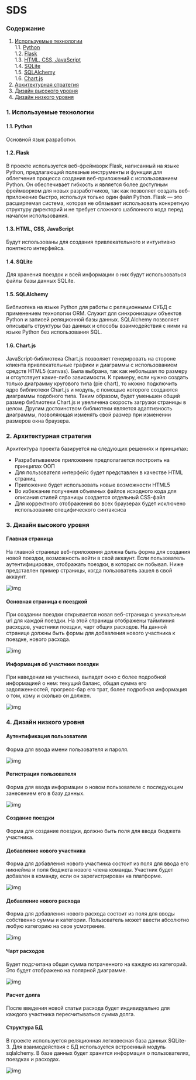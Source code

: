 # SDS

### Содержание
1. [Используемые технологии](#1) <br>
    1.1. [Python](#1.1) <br>
    1.2. [Flask](#1.2) <br>
    1.3. [HTML, CSS, JavaScript](#1.3) <br>
    1.4. [SQLite](#1.4) <br>
    1.5. [SQLAlchemy](#1.5) <br>
    1.6. [Chart.js](#1.6)
2. [Архитектурная стратегия](#2)
3. [Дизайн высокого уровня](#3)
4. [Дизайн низкого уровня](#4)<br>

### 1. Используемые технологии <a name="1"></a>
#### 1.1. Python <a name="1.1"></a>
Основной язык разработки.

#### 1.2. Flask <a name="1.2"></a>
В проекте используется веб-фреймворк Flask, написанный на языке Python, предлагающий полезные инструменты и функции для облегчения процесса создания веб-приложений с использованием Python. Он обеспечивает гибкость и является более доступным фреймворком для новых разработчиков, так как позволяет создать веб-приложение быстро, используя только один файл Python. Flask — это расширяемая система, которая не обязывает использовать конкретную структуру директорий и не требует сложного шаблонного кода перед началом использования.

#### 1.3. HTML, CSS, JavaScript <a name="1.3"></a>
Будут использованы для создания привлекательного и интуитивно понятного интерфейса.

#### 1.4. SQLite <a name="1.4"></a>
Для хранения поездок и всей информации о них будут использоваться файлы базы  данных SQLite.

#### 1.5. SQLAlchemy <a name="1.5"></a>
Библиотека на языке Python для работы с реляционными СУБД с применением технологии ORM. Служит для синхронизации объектов Python и записей реляционной базы данных. SQLAlchemy позволяет описывать структуры баз данных и способы взаимодействия с ними на языке Python без использования SQL.

#### 1.6. Chart.js <a name="1.6"></a>
JavaScript-библиотека Chart.js позволяет генерировать на стороне клиента привлекательные графики и диаграммы с использованием средств HTML5 (canvas). Была выбрана, так как небольшая по размеру и отсутствует какие-либо зависимости. К примеру, если нужно создать только диаграмму кругового типа (pie chart), то можно подключить ядро библиотеки Chart.js и модуль, с помощью которого создаются диаграммы подобного типа. Таким образом, будет уменьшен общий размер библиотеки Chart.js и увеличена скорость загрузки страницы в целом. Другим достоинством библиотеки является адаптивность диаграммы, позволяющая изменять свой размер при изменении размеров окна браузера.

### 2. Архитектурная стратегия <a name="2"></a>

Архитектура проекта базируется на следующих решениях и принципах:

 * Разрабатываемое приложение предполагается построить на принципах ООП
 * Для пользователя интерфейс будет представлен в качестве HTML страниц
 * Приложение будет использовать новые возможности HTML5
 * Во избежание получения объемных файлов исходного кода для описания стилей страницы создается отдельный CSS-файл
 * Для корректного отображения во всех браузерах будет исключено использование специфического синтаксиса

### 3. Дизайн высокого уровня <a name="3"></a>

#### Главная страница

На главной странице веб-приложения должна быть форма для создания новой поездки, возможность войти в свой аккаунт. Если пользователь аутентифицирован, отображать поездки, в которых он побывал. Ниже представлен пример страницы, когда пользователь зашел в свой аккаунт.

![img](https://github.com/veronika-suprunovich/dividexp/blob/main/docs/img/home_screen.png)

#### Основная страница с поездкой

При создании поездки открывается новая веб-страница с уникальным url для каждой поездки. На этой страницы отображены таймлиния расходов, участники поездки, чарт общих расходов. На данной странице должны быть формы для добавления нового участника к поездке, нового расхода.

![img](https://github.com/veronika-suprunovich/dividexp/blob/main/docs/img/trip.png)

####  Информация об участнике поездки

При наведении на участника, выпадет окно с более подробной информацией о нем: текущий баланс, общая сумма его задолженностей, прогресс-бар его трат, более подробная информация о том, кому и сколько он должен.

![img](https://github.com/veronika-suprunovich/dividexp/blob/main/docs/img/member_info.png)

### 4. Дизайн низкого уровня <a name="4"></a>

#### Аутентификация пользователя

Форма для ввода имени пользователя и пароля.

![img](https://github.com/veronika-suprunovich/dividexp/blob/main/docs/img/login.PNG)

#### Регистрация пользователя

Форма для ввода информации о новом пользователе с последующим занесением его в базу данных.

![img](https://github.com/veronika-suprunovich/dividexp/blob/main/docs/img/registration.PNG)

#### Создание поездки

Форма для создание поездки, должно быть поля для ввода бюджета участника.

#### Добавление нового участника

Форма для добавления нового участинка состоит из поля для ввода его никнейма и поля бюджета нового члена команды. Участник будет добавлен в команду, если он зарегистрирован на платформе.

![img](https://github.com/veronika-suprunovich/dividexp/blob/main/docs/img/add_new_member_form.PNG)

#### Добавление нового расхода

Форма для добавления нового расхода состоит из поля для вводы собственно суммы и категории. Пользователь может ввести абсолютно любую категорию на свое усмотрение.

![img](https://github.com/veronika-suprunovich/dividexp/blob/main/docs/img/add_expense_form.PNG)

#### Чарт расходов

Будет подсчитана общая сумма потраченного на каждую из категорий. Это будет отображено на полярной диаграмме.

![img](https://github.com/veronika-suprunovich/dividexp/blob/main/docs/img/trip.png)

#### Расчет долга

После введения новой статьи расхода будет индивидуально для каждого участника пересчитываться сумма долга.

#### Структура БД
В проекте используется реляционная легковесная база данных SQLite-3. Для взаимодействия с БД используется встроенный модуль sqlalchemy. В базе данных будет хранится информация о пользователях, поездках и расходах.

![img](https://github.com/veronika-suprunovich/dividexp/blob/main/docs/img/ERD.PNG)
